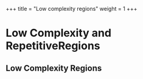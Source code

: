 
+++
title = "Low complexity regions"
weight = 1
+++




# Low Complexity and RepetitiveRegions




## Low Complexity Regions